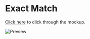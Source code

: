# Exact Match

[Click here](https://www.figma.com/proto/mDlUyNjnF3FCrsJJ6zYTQ6/Exact-Match?page-id=0%3A1&type=design&node-id=1-2&viewport=-445%2C403%2C0.29&t=ixUvjr69OJzp4P4S-1&scaling=scale-down&starting-point-node-id=1%3A2) to click through the mockup.

![Preview](https://github.com/jasmin-raith/media/blob/main/exact-match/exact-match.gif?raw=true)

